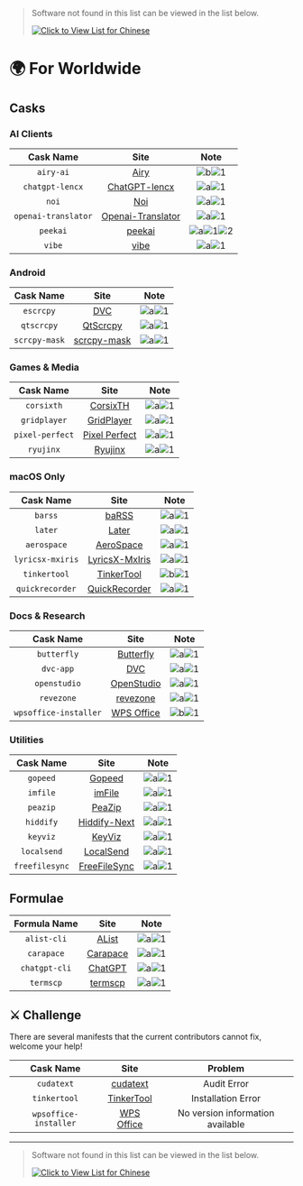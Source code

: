 <!-- markdownlint-disable MD041 -->

> Software not found in this list can be viewed in the list below.
>
> [![Click to View List for Chinese](https://img.shields.io/badge/List_for_Chinese-red?style=for-the-badge&logo=homebrew&label=Click%20to%20view)](https://github.com/Brewforge/homebrew-chinese/blob/main/%E5%88%97%E8%A1%A8.md)

# 🌍 For Worldwide

## Casks

### AI Clients

|      Cask Name      |                                    Site                                     |                          Note                          |
| :-----------------: | :-------------------------------------------------------------------------: | :----------------------------------------------------: |
|      `airy-ai`      |                         [Airy](https://colink.in/)                          |          ![b](assets/b.svg)![1](assets/1.svg)          |
|   `chatgpt-lencx`   |              [ChatGPT-lencx](https://github.com/lencx/ChatGPT)              |          ![a](assets/a.svg)![1](assets/1.svg)          |
|        `noi`        |                     [Noi](https://github.com/lencx/Noi)                     |          ![a](assets/a.svg)![1](assets/1.svg)          |
| `openai-translator` | [Openai-Translator](https://github.com/openai-translator/openai-translator) |          ![a](assets/a.svg)![1](assets/1.svg)          |
|      `peekai`       |             [peekai](https://prateekkeshari.gumroad.com/l/peek)             | ![a](assets/a.svg)![1](assets/1.svg)![2](assets/2.svg) |
|       `vibe`        |                [vibe](https://github.com/thewh1teagle/vibe)                 |          ![a](assets/a.svg)![1](assets/1.svg)          |

### Android

|   Cask Name   |                          Site                          |                 Note                 |
| :-----------: | :----------------------------------------------------: | :----------------------------------: |
|   `escrcpy`   |     [DVC](https://github.com/viarotel-org/escrcpy)     | ![a](assets/a.svg)![1](assets/1.svg) |
|  `qtscrcpy`   |   [QtScrcpy](https://github.com/barry-ran/QtScrcpy)    | ![a](assets/a.svg)![1](assets/1.svg) |
| `scrcpy-mask` | [scrcpy-mask](https://github.com/AkiChase/scrcpy-mask) | ![a](assets/a.svg)![1](assets/1.svg) |

### Games & Media

|    Cask Name    |                                Site                                |                 Note                 |
| :-------------: | :----------------------------------------------------------------: | :----------------------------------: |
|   `corsixth`    |          [CorsixTH](https://github.com/CorsixTH/CorsixTH)          | ![a](assets/a.svg)![1](assets/1.svg) |
|  `gridplayer`   |        [GridPlayer](https://github.com/vzhd1701/gridplayer)        | ![a](assets/a.svg)![1](assets/1.svg) |
| `pixel-perfect` | [Pixel Perfect](https://github.com/cormiertyshawn895/PixelPerfect) | ![a](assets/a.svg)![1](assets/1.svg) |
|    `ryujinx`    |                   [Ryujinx](https://ryujinx.org)                   | ![a](assets/a.svg)![1](assets/1.svg) |

### macOS Only

|    Cask Name     |                                Site                                 |                 Note                 |
| :--------------: | :-----------------------------------------------------------------: | :----------------------------------: |
|     `barss`      |              [baRSS](https://relikd.de/projects/barss)              | ![a](assets/a.svg)![1](assets/1.svg) |
|     `later`      |                    [Later](https://getlater.app)                    | ![a](assets/a.svg)![1](assets/1.svg) |
|   `aerospace`    |        [AeroSpace](https://github.com/nikitabobko/AeroSpace)        | ![a](assets/a.svg)![1](assets/1.svg) |
| `lyricsx-mxiris` | [LyricsX-MxIris](https://github.com/MxIris-LyricsX-Project/LyricsX) | ![a](assets/a.svg)![1](assets/1.svg) |
|   `tinkertool`   |      [TinkerTool](https://www.bresink.com/osx/TinkerTool.html)      | ![b](assets/b.svg)![1](assets/1.svg) |
| `quickrecorder`  |     [QuickRecorder](https://github.com/lihaoyun6/QuickRecorder)     | ![a](assets/a.svg)![1](assets/1.svg) |

### Docs & Research

|       Cask Name       |                         Site                         |                 Note                 |
| :-------------------: | :--------------------------------------------------: | :----------------------------------: |
|      `butterfly`      | [Butterfly](https://github.com/LinwoodDev/Butterfly) | ![a](assets/a.svg)![1](assets/1.svg) |
|       `dvc-app`       |                [DVC](https://dvc.org)                | ![a](assets/a.svg)![1](assets/1.svg) |
|     `openstudio`      |   [OpenStudio](https://github.com/NREL/OpenStudio)   | ![a](assets/a.svg)![1](assets/1.svg) |
|      `revezone`       |          [revezone](https://revezone.com/)           | ![a](assets/a.svg)![1](assets/1.svg) |
| `wpsoffice-installer` |          [WPS Office](https://www.wps.com/)          | ![b](assets/a.svg)![1](assets/1.svg) |

### Utilities

|   Cask Name    |                     Site                      |                 Note                 |
| :------------: | :-------------------------------------------: | :----------------------------------: |
|    `gopeed`    |         [Gopeed](https://gopeed.com)          | ![a](assets/a.svg)![1](assets/1.svg) |
|    `imfile`    |         [imFile](https://imfile.io/)          | ![a](assets/a.svg)![1](assets/1.svg) |
|    `peazip`    |  [PeaZip](https://github.com/peazip/PeaZip)   | ![a](assets/a.svg)![1](assets/1.svg) |
|   `hiddify`    |     [Hiddify-Next](https://hiddify.com/)      | ![a](assets/a.svg)![1](assets/1.svg) |
|    `keyviz`    | [KeyViz](https://github.com/mulaRahul/keyviz) | ![a](assets/a.svg)![1](assets/1.svg) |
|  `localsend`   |      [LocalSend](https://localsend.org)       | ![a](assets/a.svg)![1](assets/1.svg) |
| `freefilesync` |   [FreeFileSync](https://freefilesync.org)    | ![a](assets/a.svg)![1](assets/1.svg) |

## Formulae

| Formula Name  |                          Site                           |                 Note                 |
| :-----------: | :-----------------------------------------------------: | :----------------------------------: |
|  `alist-cli`  |             [AList](https://alist.nn.ci/zh)             | ![a](assets/a.svg)![1](assets/1.svg) |
|  `carapace`   | [Carapace](https://github.com/carapace-sh/carapace-bin) | ![a](assets/a.svg)![1](assets/1.svg) |
| `chatgpt-cli` |       [ChatGPT](https://github.com/j178/chatgpt)        | ![a](assets/a.svg)![1](assets/1.svg) |
|   `termscp`   |       [termscp](https://github.com/veeso/termscp)       | ![a](assets/a.svg)![1](assets/1.svg) |

## ⚔️ Challenge

There are several manifests that the current contributors cannot fix, welcome your help!

|       Cask Name       |                           Site                            |             Problem              |
| :-------------------: | :-------------------------------------------------------: | :------------------------------: |
|      `cudatext`       |     [cudatext](https://cudatext.github.io/index.html)     |           Audit Error            |
|     `tinkertool`      | [TinkerTool](https://www.bresink.com/osx/TinkerTool.html) |        Installation Error        |
| `wpsoffice-installer` |            [WPS Office](https://www.wps.com/)             | No version information available |

---

> Software not found in this list can be viewed in the list below.
>
> [![Click to View List for Chinese](https://img.shields.io/badge/List_for_Chinese-red?style=for-the-badge&logo=homebrew&label=Click%20to%20view)](https://github.com/Brewforge/homebrew-chinese/blob/main/%E5%88%97%E8%A1%A8.md)
